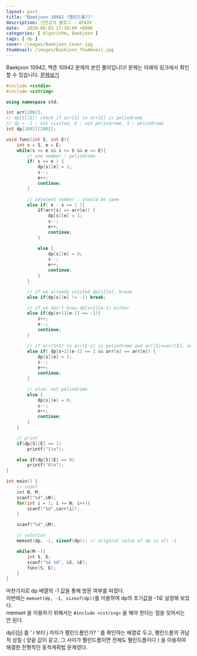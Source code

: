 ```yaml
---
layout: post
title: "Baekjoon 10942 (팰린드롬?)"
description: 신연상의 블로그 - AFAIK
date:   2020-09-03 17:30:00 +0900
categories: [ Algorithm, Baekjoon ]
tags: [ dp ]
cover: /images/Baekjoon_Cover.jpg
thumbnail: /images/Baekjoon_Thumbnail.jpg
---
```


Baekjoon 10942, 백준 10942 문제의 본인 풀이입니다!
문제는 아래의 링크에서 확인할 수 있습니다.
[문제보기][prob]
<!-- more -->
```c++
#include <cstdio>
#include <cstring>

using namespace std;

int arr[2002];
// dp[S][E]: check if arr[S] to arr[E] is pelindrome
// dp = -1 : not visited, 0 : not pelindrome, 1 : pelindrome
int dp[2002][2002];

void func(int S, int E){
    int s = S, e = E;
    while(s <= e && s >= S && e <= E){
        // one number : pelindrome
        if( s == e ) {
            dp[s][e] = 1;
            s--;
            e++;
            continue;
        }

        // adjacent number : should be same
        else if( e - s == 1 ){
            if(arr[s] == arr[e]) {
                dp[s][e] = 1;
                s--;
                e++;
                continue;
            }

            else {
                dp[s][e] = 0;
                s--;
                e++;
                continue;
            }
        }

        // if we already visited dp[s][e], break
        else if(dp[s][e] != -1) break;

        // if we don't know dp[s+1][e-1] either
        else if(dp[s+1][e-1] == -1){
            s++;
            e--;
            continue;
        }

        // if arr[S+1] to arr[E-1] is pelindrome and arr[S]==arr[E], arr[S] to arr[E] is pelindrome
        else if( dp[s+1][e-1] == 1 && arr[s] == arr[e]) {
            dp[s][e] = 1;
            s--;
            e++;
            continue;
        }

        // else: not pelindrome
        else {
            dp[s][e] = 0;
            s--;
            e++;
            continue;
        }
    }

    // print
    if(dp[S][E] == 1)
        printf("1\n");

    else if(dp[S][E] == 0)
        printf("0\n");
}

int main() {
    // input
    int N, M;
    scanf("%d",&N);
    for(int i = 1; i <= N; i++){
        scanf("%d",&arr[i]);
    }

    scanf("%d",&M);

    // solution
    memset(dp, -1, sizeof(dp)); // original value of dp is all -1

    while(M--){
        int S, E;
        scanf("%d %d", &S, &E);
        func(S, E);
    }
}
```

마찬가지로 dp 배열의 -1 값을 통해 방문 여부를 따졌다.  
이번에는 `memset(dp, -1, sizeof(dp))`를 이용하여 dp의 초기값을 -1로 설정해 보았다.  
memset 을 이용하기 위해서는 `#include <cstring>` 을 해야 한다는 점을 잊어서는 안 된다.

dp[i][j] 를 ' i 부터 j 까지가 팰린드롬인가? ' 를 확인하는 배열로 두고,
팰린드롬의 귀납적 성질 ( 양끝 값이 같고, 그 사이가 팰린드롬이면 전체도 팰린드롬이다 ) 을 이용하여 해결한
전형적인 동적계획법 문제였다.

[prob]: https://www.acmicpc.net/problem/10942
